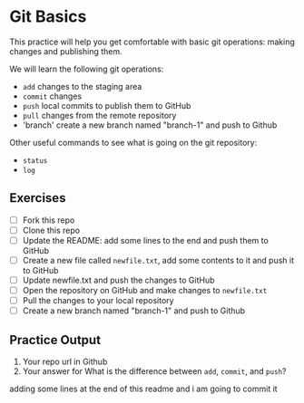 # Git Basics

This practice will help you get comfortable with basic git operations: making changes and publishing them.

We will learn the following git operations:

- `add` changes to the staging area
- `commit` changes
- `push` local commits to publish them to GitHub
- `pull` changes from the remote repository
- 'branch' create a new branch named "branch-1" and push to Github

Other useful commands to see what is going on the git repository:

- `status`
- `log`

## Exercises

- [ ] Fork this repo
- [ ] Clone this repo
- [ ] Update the README: add some lines to the end and push them to GitHub
- [ ] Create a new file called `newfile.txt`, add some contents to it and push it to GitHub
- [ ] Update newfile.txt and push the changes to GitHub
- [ ] Open the repository on GitHub and make changes to `newfile.txt`
- [ ] Pull the changes to your local repository
- [ ] Create a new branch named "branch-1" and push to Github

## Practice Output 
1. Your repo url in Github
2. Your answer for What is the difference between `add`, `commit`, and `push`?



adding some lines at the end of this readme and i am going to commit it
